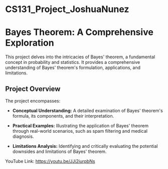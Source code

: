 # CS131_Project_JoshuaNunez
# Bayes Theorem: A Comprehensive Exploration

This project delves into the intricacies of Bayes' theorem, a fundamental concept in probability and statistics. It provides a comprehensive understanding of Bayes' theorem's formulation, applications, and limitations.

## Project Overview

The project encompasses:

* **Conceptual Understanding:** A detailed examination of Bayes' theorem's formula, its components, and their interpretation.

* **Practical Examples:** Illustrating the application of Bayes' theorem through real-world scenarios, such as spam filtering and medical diagnosis.

* **Limitations Analysis:** Identifying and critically evaluating the potential downsides and limitations of Bayes' theorem.

YouTube Link: https://youtu.be/JJi2iurpbNs
